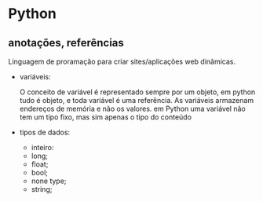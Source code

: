 # Python
## anotações, referências

Linguagem de proramação para criar sites/aplicações web dinâmicas.

* variáveis:
  
  O conceito de variável é representado sempre por um objeto, em python tudo é objeto, e toda variável é uma referência. As variáveis armazenam endereços de memória e não os valores. em Python uma variável não tem um tipo fixo, mas sim apenas o tipo do conteúdo
  
* tipos de dados:
  - inteiro: 
  - long;
  - float;
  - bool;
  - none type;
  - string;




